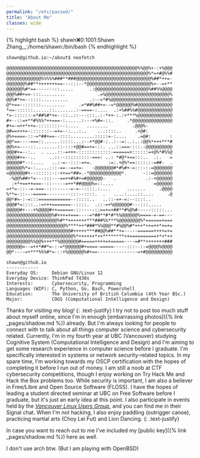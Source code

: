 ```yaml
---
permalink: "/etc/passwd/"
title: "About Me"
classes: wide
---
```

{% highlight bash %}
shawn:x:0:1001:Shawn Zhang,,,:/home/shawn:/bin/bash
{% endhighlight %}

```
shawn@github.io:~/about$ neofetch

@@@@@@@@@@@@@@@@@@@@@@@@@@@@@@@@@@@@@@@@@@@@@@@@@%%@@%+-:+%@@@
@@@@@@@@@@@@@@@@@@@@@@@@@@@@@@@@@@@@@@@@@@@@@@@@@@@@@%*=+#@%%#
@@@@@@@@@@@@@%%%%%###**###@@@@@@@@@@@@@@@@@@@@@@@@@@@@%##*++=-
@@@@@@@%##**+++++++==---:::--*@@@@@@@@@@@@@@@@@@@@@@@@%+--=+**
@@@@@@%#*==-------::.....      .:@@@@@@@@@@@@@@@@@@@@%##%%@@@@
@@@%##+==-:::.........            .=%@@@@@@@@@@@@@@@@@@@@@@@@%
@@%#*+=--::::..........        .:--=*#%@@@@@@@@@@@@@@@@@@@@@@@
@*+==--::::::.........     .=*##%##+=--=*@@@@@@%#@@@@@@@@@@@@@
*==-::::::......::........:-====-:....  .:+%##%%#@@@@@@@@@@@@@
*=-::::::-=*##%#*+=--::..::---:::..:-*++-:.:+***%@@@@@@@@@@@@@
#+--::=+**#%%%*++===-:......:---+%#=-::.     .*@@@@@@@@@@@@@@@
#+=-=++*++=-::::::::--:....   ........         .@@@%-
@#==+++=-:::::::--=+=--:...:..    ...::::..     .+@#:
@%+====-::-=*##+==--::::.........:::::=-:....    .=@#:       :
@@*==----===::......:::::...:--+*@@#-:..:--=:..:..:@@%*+++***#
@@%+=----::........::-:::+@@#==+=-::. ...::===-:::.-@@@@@@@@@@
@@@#+=--:..  . ....::-=+++-::::::::::::-======+::::::=+@%*#%%@
@@@@#+=--..     ..::--:::::::::-===: ..: *#@*+==:::..  .:.   =
@@@@@#*--:....   ..:-=--:::-=+=.      :=:.+@%*==::::::-=##-  .
@@@@@@%*=-:.....:::-==--==+=-   -@@@@@@@#*#%#+-=:::-:-=@@@@@@@
=@@@@@@#+--::::::-:-++==*##=.-*@@@@@@@@@@@@*.      -::=@@@@@@@
 -%@@%##+*=---:::---==++#%#+=#@@@@@@-   .           .:-+@@@@@@
  :+*+==++===--::-----=++*##@@@@%=::....               =@@@@@@
=+*=-::--=-===--:-------=-=--::::.:....      .......     .@@@@
%**=-::---=====---------:::--::::.  .   ....:....::....     .@
@@*#=-:-=:::============--:::::..   ..::-=+-=:--::::..
@@@#*=::::..:=+++=======--::::.  .::-=+%@@@@@@#---:::.....
@@@@@#+---+%@@@@#++======-::-----::==+=+##**#%@%#-----:::::...
@@@@@@@@@@@@@@@@@%#+++=+===----=*##**#*#*%%@@@@@@%====-=-==---
@@@@@@@@@@@@@@@@@@@%#**+++++++***###%%***%@@@@@@@@%*======+===
@@@@@@@@@@@@@@@@@@@@@@%****++*###*%%@@@**#%@@%#*+++*++=++*+=+=
@@@@@@@@@@@@@@@@@@@@@@@@#+++++***##@@%##**+=-----======++++=+=
@@@@@@@@@@@@@@@@@@@@@@@@@%*++++++*++********++==========+*+*++
@@@@@@@@@%%@@%+++**%@@@@@@@#=====++++=+=====----=#**+++++++###
@@@@@@=--=++*##*=-:-=*@@@@@@#+====-=====-----:::--:-=@@@@%@@@@
@@*----=+***%%%#*=-::+%@@@@@@%#+==---------------=+#@@@@@@@@@@

shawn@github.io
------------
Everyday OS:     Debian GNU/Linux 12
Everyday Device: ThinkPad T430s
Interests:       Cybersecurity, Programming
Languages (WIP): C, Python, Go, Bash, Powershell
Education:       The University of British Columbia (4th Year BSc.)
Major:           COGS (Computational Intelligence and Design)
```

Thanks for visiting my blog!
{: .text-justify}
I try not to post too much stuff about myself online, since I'm in enough [embarrassing photos]({% link _pages/shadow.md %}) already. But I'm always looking for people to connect with to talk about all things computer science and cybersecurity related. Currently, I'm in my fourth year at UBC (Vancouver) studying Cognitive System (Computational Intelligence and Design) and I'm aiming to get some research experience in computer science before I graduate. I'm specifically interested in systems or network security-related topics.  In my spare time, I'm working towards my OSCP certification with the hopes of completing it before I run out of money.  I am still a noob at CTF cybersecurity competitions, though I enjoy working on Try Hack Me and Hack the Box problems too. While security is important, I am also a believer in Free/Libre and Open Source Software (FLOSS). I have the hopes of leading a student directed seminar at UBC on Free Software before I graduate, but it's just an early idea at this point. I also participate in events held by the <cite><a href="https://vanlug.ca">Vancouver Linux Users Group</a></cite>, and you can find me in their Signal chat.  When I'm not hacking, I also enjoy paddling (outrigger canoe), practicing martial arts (Choy Lei Fut) and Lion Dancing.
{: .text-justify}

In case you want to reach out to me I've included my [public key]({% link _pages/shadow.md %}) here as well.

I don't use arch btw. (But I am playing with OpenBSD)
